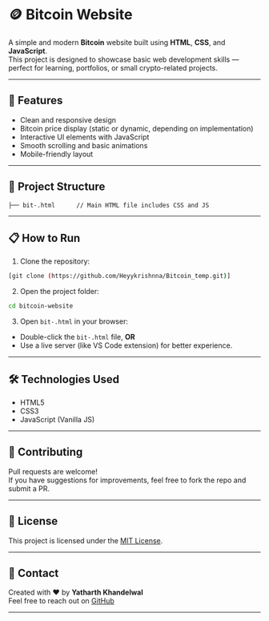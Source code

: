# 🪙 Bitcoin Website

A simple and modern **Bitcoin** website built using **HTML**, **CSS**, and **JavaScript**.  
This project is designed to showcase basic web development skills — perfect for learning, portfolios, or small crypto-related projects.

---

## 🚀 Features

- Clean and responsive design  
- Bitcoin price display (static or dynamic, depending on implementation)  
- Interactive UI elements with JavaScript  
- Smooth scrolling and basic animations  
- Mobile-friendly layout  

---

## 📂 Project Structure

```plaintext
├── bit-.html      // Main HTML file includes CSS and JS
```

---

## 📋 How to Run

1. Clone the repository:

```bash
[git clone (https://github.com/Heyykrishnna/Bitcoin_temp.git)]
```

2. Open the project folder:

```bash
cd bitcoin-website
```

3. Open `bit-.html` in your browser:

- Double-click the `bit-.html` file, **OR**
- Use a live server (like VS Code extension) for better experience.

---

## 🛠️ Technologies Used

- HTML5
- CSS3
- JavaScript (Vanilla JS)

---

## 🤝 Contributing

Pull requests are welcome!  
If you have suggestions for improvements, feel free to fork the repo and submit a PR.

---

## 📜 License

This project is licensed under the [MIT License](LICENSE).

---

## 💬 Contact

Created with ❤️ by **Yatharth Khandelwal**  
Feel free to reach out on [GitHub](https://github.com/Heyykrishnna)

---
